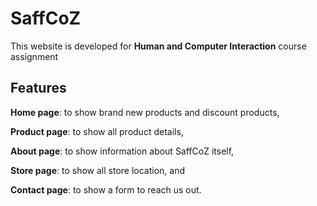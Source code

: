 # SaffCoZ
This website is developed for **Human and Computer Interaction** course assignment

## Features

**Home page**: to show brand new products and discount products,

**Product page**: to show all product details,

**About page**: to show information about SaffCoZ itself,

**Store page**: to show all store location, and

**Contact page**: to show a form to reach us out.